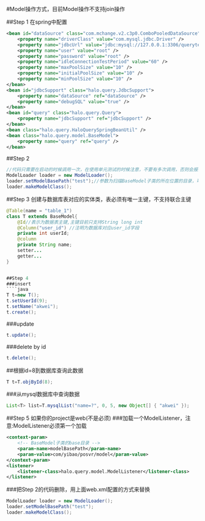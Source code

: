 #Model操作方式，目前Model操作不支持join操作

##Step 1 在spring中配置
````xml
<bean id="dataSource" class="com.mchange.v2.c3p0.ComboPooledDataSource">
	<property name="driverClass" value="com.mysql.jdbc.Driver" />
	<property name="jdbcUrl" value="jdbc:mysql://127.0.0.1:3306/querytest?useUnicode=true&amp;characterEncoding=UTF-8" />
	<property name="user" value="root" />
	<property name="password" value="root" />
	<property name="idleConnectionTestPeriod" value="60" />
	<property name="maxPoolSize" value="10" />
	<property name="initialPoolSize" value="10" />
	<property name="minPoolSize" value="10" />
</bean>
<bean id="jdbcSupport" class="halo.query.JdbcSupport">
	<property name="dataSource" ref="dataSource" />
	<property name="debugSQL" value="true" />
</bean>
<bean id="query" class="halo.query.Query">
	<property name="jdbcSupport" ref="jdbcSupport" />
</bean>
<bean class="halo.query.HaloQuerySpringBeanUtil" />
<bean class="halo.query.model.BaseModel">
	<property name="query" ref="query" />
</bean>
````

##Step 2
````java
//代码只需要在启动的时候调用一次，在使用单元测试的时候注意，不要有多次调用，否则会报错误信息
ModelLoader loader = new ModelLoader();
loader.setModelBasePath("test");//参数为扫描BaseModel子类的所在位置的目录，可以设置最大的目录，也可以设置Model的目录,例如: test/model
loader.makeModelClass();
````
##Step 3 创建与数据库表对应的实体类，表必须有唯一主键，不支持联合主键
```` java
@Table(name = "table_1")
class T extends BaseModel{
	@Id//表示为数据表主键,主键目前只支持String long int
	@Column("user_id") //注明为数据库对应user_id字段
	private int userId;
	@column
	private String name;
	setter...
	getter...
}


##Step 4
###insert
````java
T t=new T();
t.setUserId(9);
t.setName("akwei");
t.create();
````

###update
````java
t.update();
````

###delete by id
````java
t.delete();
````

##根据id=8到数据库查询此数据
````java
T t=T.objById(8);
````

###从mysql数据库中查询数据
````java
List<T> list=T.mysqlList("name=?", 0, 5, new Object[] { "akwei" });
````


##Step 5 如果你的project是web(不是必须)
###加载一个ModelListener，注意:ModelListener必须第一个加载
````xml
<context-param>
	<!-- BaseModel子类的base目录 -->
	<param-name>modelBasePath</param-name>
	<param-value>com/yibao/posvr/model</param-value>
</context-param>
<listener>
	<listener-class>halo.query.model.ModelListener</listener-class>
</listener>
````
###把Step 2的代码删除，用上面web.xml配置的方式来替换
````java
ModelLoader loader = new ModelLoader();
loader.setModelBasePath("test");
loader.makeModelClass();
````
